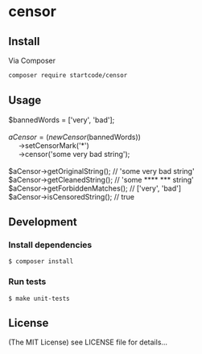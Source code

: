 censor
======

## Install
Via Composer

```sh
composer require startcode/censor
```

## Usage
$bannedWords = ['very', 'bad'];
<br>
<br>
$aCensor = (new Censor($bannedWords))
<br>
&nbsp;&nbsp;&nbsp;&nbsp;    ->setCensorMark('*')
<br>
&nbsp;&nbsp;&nbsp;&nbsp;    ->censor('some very bad string');
<br>
<br>
$aCensor->getOriginalString(); // 'some very bad string'
<br>
$aCensor->getCleanedString(); // 'some **** *** string'
<br>
$aCensor->getForbiddenMatches(); // ['very', 'bad']
<br>
$aCensor->isCensoredString(); // true


## Development

### Install dependencies

    $ composer install

### Run tests

    $ make unit-tests

## License

(The MIT License)
see LICENSE file for details...
